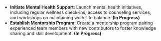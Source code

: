 - **Initiate Mental Health Support**: Launch mental health initiatives, including regular wellness check-ins, access to counseling services, and workshops on maintaining work-life balance. **(In Progress)**
- **Establish Mentorship Program**: Create a mentorship program pairing experienced team members with new contributors to foster knowledge sharing and skill development. **(In Progress)**